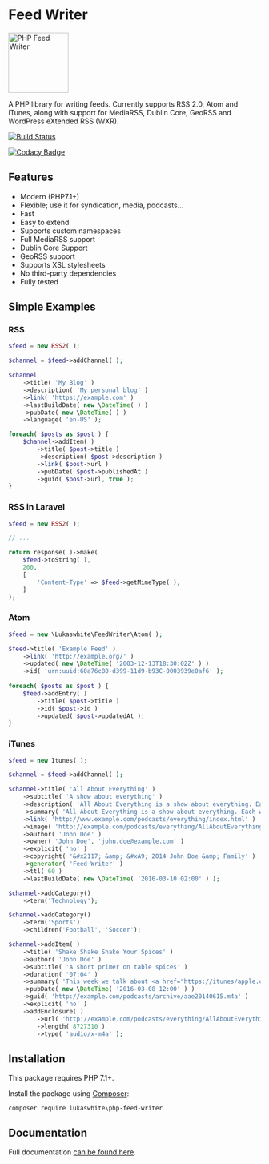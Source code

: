 # Feed Writer

<img src="https://lukaswhite.github.io/php-feed-writer/assets/php-feed-writer.svg" width="120px" alt="PHP Feed Writer">

A PHP library for writing feeds. Currently supports RSS 2.0, Atom and iTunes, along with support for MediaRSS, Dublin Core, GeoRSS and WordPress eXtended RSS (WXR).

[![Build Status](https://travis-ci.org/lukaswhite/php-feed-writer.svg?branch=master)](https://travis-ci.org/lukaswhite/php-feed-writer)

[![Codacy Badge](https://api.codacy.com/project/badge/Grade/3a85bb8ef0af464382fb8acae9a6bd55)](https://www.codacy.com/app/lukaswhite/php-feed-writer?utm_source=github.com&amp;utm_medium=referral&amp;utm_content=lukaswhite/php-feed-writer&amp;utm_campaign=Badge_Grade)

## Features

* Modern (PHP7.1+)
* Flexible; use it for syndication, media, podcasts...
* Fast
* Easy to extend
* Supports custom namespaces
* Full MediaRSS support
* Dublin Core Support
* GeoRSS support
* Supports XSL stylesheets
* No third-party dependencies
* Fully tested

## Simple Examples

### RSS


```php
$feed = new RSS2( );

$channel = $feed->addChannel( );

$channel
	->title( 'My Blog' )
	->description( 'My personal blog' )
	->link( 'https://example.com' )
	->lastBuildDate( new \DateTime( ) )
	->pubDate( new \DateTime( ) )
	->language( 'en-US' );

foreach( $posts as $post ) {
	$channel->addItem( )
		->title( $post->title )
		->description( $post->description )
		->link( $post->url )
		->pubDate( $post->publishedAt )
		->guid( $post->url, true );
}
```

### RSS in Laravel

```php
$feed = new RSS2( );

// ...

return response( )->make(
	$feed->toString( ),
	200,
	[
		'Content-Type' => $feed->getMimeType( ),
	]
);

```

### Atom

```php
$feed = new \Lukaswhite\FeedWriter\Atom( );

$feed->title( 'Example Feed' )
	->link( 'http://example.org/' )
	->updated( new \DateTime( '2003-12-13T18:30:02Z' ) )
	->id( 'urn:uuid:60a76c80-d399-11d9-b93C-0003939e0af6' );
	
foreach( $posts as $post ) {
	$feed->addEntry( )
		->title( $post->title )
		->id( $post->id )
		->updated( $post->updatedAt );
}
```

### iTunes

```php
$feed = new Itunes( );

$channel = $feed->addChannel( );

$channel->title( 'All About Everything' )
    ->subtitle( 'A show about everything' )
    ->description( 'All About Everything is a show about everything. Each week we dive into any subject known to man and talk about it as much as we can. Look for our podcast in the Podcasts app or in the iTunes Store' )
    ->summary( 'All About Everything is a show about everything. Each week we dive into any subject known to man and talk about it as much as we can. Look for our podcast in the Podcasts app or in the iTunes Store' )
    ->link( 'http://www.example.com/podcasts/everything/index.html' )
    ->image( 'http://example.com/podcasts/everything/AllAboutEverything.jpg' )
    ->author( 'John Doe' )
    ->owner( 'John Doe', 'john.doe@example.com' )
    ->explicit( 'no' )
    ->copyright( '&#x2117; &amp; &#xA9; 2014 John Doe &amp; Family' )
    ->generator( 'Feed Writer' )
    ->ttl( 60 )
    ->lastBuildDate( new \DateTime( '2016-03-10 02:00' ) );

$channel->addCategory()
    ->term('Technology');

$channel->addCategory()
    ->term('Sports')
    ->children('Football', 'Soccer');

$channel->addItem( )
    ->title( 'Shake Shake Shake Your Spices' )
    ->author( 'John Doe' )
    ->subtitle( 'A short primer on table spices' )
    ->duration( '07:04' )
    ->summary( 'This week we talk about <a href="https://itunes/apple.com/us/book/antique-trader-salt-pepper/id429691295?mt=11">salt and pepper shakers</a>, comparing and contrasting pour rates, construction materials, and overall aesthetics. Come and join the party!' )
    ->pubDate( new \DateTime( '2016-03-08 12:00' ) )
    ->guid( 'http://example.com/podcasts/archive/aae20140615.m4a' )
    ->explicit( 'no' )
    ->addEnclosure( )
        ->url( 'http://example.com/podcasts/everything/AllAboutEverythingEpisode3.m4a' )
        ->length( 8727310 )
        ->type( 'audio/x-m4a' );
```

## Installation

This package requires PHP 7.1+.

Install the package using [Composer](https://getcomposer.org/):

```
composer require lukaswhite\php-feed-writer
```

## Documentation

Full documentation [can be found here](https://lukaswhite.github.io/php-feed-writer).